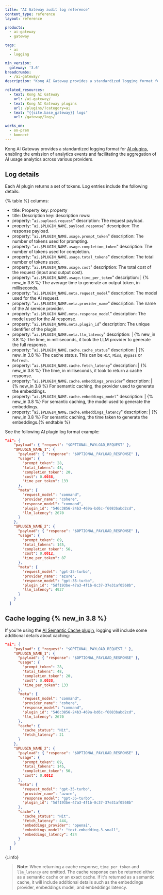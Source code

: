 ```yaml
---
title: "AI Gateway audit log reference"
content_type: reference
layout: reference

products:
  - ai-gateway
  - gateway

tags:
  - ai
  - logging

min_version:
  gateway: '3.6'
breadcrumbs:
  - /ai-gateway/
description: "Kong AI Gateway provides a standardized logging format for AI plugins, enabling the emission of analytics events and facilitating the aggregation of AI usage analytics across various providers."

related_resources:
  - text: Kong AI Gateway
    url: /ai-gateway/
  - text: Kong AI Gateway plugins
    url: /plugins/?category=ai
  - text: "{{site.base_gateway}} logs"
    url: /gateway/logs/

works_on:
  - on-prem
  - konnect
---
```


Kong AI Gateway provides a standardized logging format for [AI plugins](/plugins/?category=ai), enabling the emission of analytics events and facilitating the aggregation of AI usage analytics across various providers.

## Log details

Each AI plugin returns a set of tokens. Log entries include the following details:

<!--vale off-->
{% table %}
columns:
  - title: Property
    key: property
  - title: Description
    key: description
rows:
  - property: "`ai.payload.request`"
    description: The request payload.
  - property: "`ai.$PLUGIN_NAME.payload.response`"
    description: The response payload.
  - property: "`ai.$PLUGIN_NAME.usage.prompt_token`"
    description: The number of tokens used for prompting.
  - property: "`ai.$PLUGIN_NAME.usage.completion_token`"
    description: The number of tokens used for completion.
  - property: "`ai.$PLUGIN_NAME.usage.total_tokens`"
    description: The total number of tokens used.
  - property: "`ai.$PLUGIN_NAME.usage.cost`"
    description: The total cost of the request (input and output cost).
  - property: "`ai.$PLUGIN_NAME.usage.time_per_token`"
    description: |
      {% new_in 3.8 %} The average time to generate an output token, in milliseconds.
  - property: "`ai.$PLUGIN_NAME.meta.request_model`"
    description:  The model used for the AI request.
  - property: "`ai.$PLUGIN_NAME.meta.provider_name`"
    description:  The name of the AI service provider.
  - property: "`ai.$PLUGIN_NAME.meta.response_model`"
    description:  The model used for the AI response.
  - property: "`ai.$PLUGIN_NAME.meta.plugin_id`"
    description:  The unique identifier of the plugin.
  - property: "`ai.$PLUGIN_NAME.meta.llm_latency`"
    description: |
      {% new_in 3.8 %} The time, in milliseconds, it took the LLM provider to generate the full response.
  - property: "`ai.$PLUGIN_NAME.cache.cache_status`"
    description: |
      {% new_in 3.8 %} The cache status. This can be `Hit`, `Miss`, `Bypass` or `Refresh`.
  - property: "`ai.$PLUGIN_NAME.cache.fetch_latency`"
    description: |
      {% new_in 3.8 %} The time, in milliseconds, it took to return a cache response.
  - property: "`ai.$PLUGIN_NAME.cache.embeddings_provider`"
    description: |
      {% new_in 3.8 %} For semantic caching, the provider used to generate the embeddings.
  - property: "`ai.$PLUGIN_NAME.cache.embeddings_model`"
    description: |
      {% new_in 3.8 %} For semantic caching, the model used to generate the embeddings.
  - property: "`ai.$PLUGIN_NAME.cache.embeddings_latency`"
    description: |
      {% new_in 3.8 %} For semantic caching, the time taken to generate the embeddings.{% endtable %}
<!--vale on-->

See the following AI plugin log format example:
```json
"ai": {
    "payload": { "request": "$OPTIONAL_PAYLOAD_REQUEST" },
    "$PLUGIN_NAME_1": {
      "payload": { "response": "$OPTIONAL_PAYLOAD_RESPONSE" },
      "usage": {
        "prompt_token": 28,
        "total_tokens": 48,
        "completion_token": 20,
        "cost": 0.0038,
        "time_per_token": 133
      },
      "meta": {
        "request_model": "command",
        "provider_name": "cohere",
        "response_model": "command",
        "plugin_id": "546c3856-24b3-469a-bd6c-f6083babd2cd",
        "llm_latency": 2670
      }
    },
    "$PLUGIN_NAME_2": {
      "payload": { "response": "$OPTIONAL_PAYLOAD_RESPONSE" },
      "usage": {
        "prompt_token": 89,
        "total_tokens": 145,
        "completion_token": 56,
        "cost": 0.0012,
        "time_per_token": 87
      },
      "meta": {
        "request_model": "gpt-35-turbo",
        "provider_name": "azure",
        "response_model": "gpt-35-turbo",
        "plugin_id": "5df193be-47a3-4f1b-8c37-37e31af0568b",
        "llm_latency": 4927
      }
    }
  }
```

## Cache logging {% new_in 3.8 %}

If you're using the [AI Semantic Cache plugin](/plugins/ai-semantic-cache), logging will include some additional details about caching:

```json
"ai": {
    "payload": { "request": "$OPTIONAL_PAYLOAD_REQUEST_" },
    "$PLUGIN_NAME_1": {
      "payload": { "response": "$OPTIONAL_PAYLOAD_RESPONSE" },
      "usage": {
        "prompt_token": 28,
        "total_tokens": 48,
        "completion_token": 20,
        "cost": 0.0038,
        "time_per_token": 133
      },
      "meta": {
        "request_model": "command",
        "provider_name": "cohere",
        "response_model": "command",
        "plugin_id": "546c3856-24b3-469a-bd6c-f6083babd2cd",
        "llm_latency": 2670
      },
      "cache": {
        "cache_status": "Hit",
        "fetch_latency": 21
      }
    },
    "$PLUGIN_NAME_2": {
      "payload": { "response": "$OPTIONAL_PAYLOAD_RESPONSE" },
      "usage": {
        "prompt_token": 89,
        "total_tokens": 145,
        "completion_token": 56,
        "cost": 0.0012
      },
      "meta": {
        "request_model": "gpt-35-turbo",
        "provider_name": "azure",
        "response_model": "gpt-35-turbo",
        "plugin_id": "5df193be-47a3-4f1b-8c37-37e31af0568b"
      },
      "cache": {
        "cache_status": "Hit",
        "fetch_latency": 444,
        "embeddings_provider": "openai",
        "embeddings_model": "text-embedding-3-small",
        "embeddings_latency": 424
      }
    }
  }
```

{:.info}
> **Note:**
> When returning a cache response, `time_per_token` and `llm_latency` are omitted.
> The cache response can be returned either as a semantic cache or an exact cache. If it's returned as a semantic cache, it will include additional details such as the embeddings provider, embeddings model, and embeddings latency.
